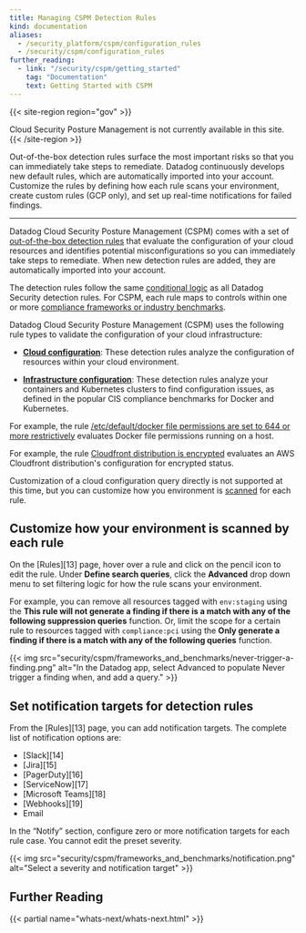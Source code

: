 ```yaml
---
title: Managing CSPM Detection Rules
kind: documentation
aliases:
  - /security_platform/cspm/configuration_rules
  - /security/cspm/configuration_rules
further_reading:
  - link: "/security/cspm/getting_started"
    tag: "Documentation"
    text: Getting Started with CSPM
---
```


{{< site-region region="gov" >}}
<div class="alert alert-warning">
Cloud Security Posture Management is not currently available in this site.
</div>
{{< /site-region >}}

Out-of-the-box detection rules surface the most important risks so that you can immediately take steps to remediate. Datadog continuously develops new default rules, which are automatically imported into your account. Customize the rules by defining how each rule scans your environment, create custom rules (GCP only), and set up real-time notifications for failed findings.

---

Datadog Cloud Security Posture Management (CSPM) comes with a set of [out-of-the-box detection rules][1] that evaluate the configuration of your cloud resources and identifies potential misconfigurations so you can immediately take steps to remediate. When new detection rules are added, they are automatically imported into your account.

The detection rules follow the same [conditional logic][2] as all Datadog Security detection rules. For CSPM, each rule maps to controls within one or more [compliance frameworks or industry benchmarks][4].

Datadog Cloud Security Posture Management (CSPM) uses the following rule types to validate the configuration of your cloud infrastructure:

- [**Cloud configuration**][1]: These detection rules analyze the configuration of resources within your cloud environment.

- [**Infrastructure configuration**][5]: These detection rules analyze your containers and Kubernetes clusters to find configuration issues, as defined in the popular CIS compliance benchmarks for Docker and Kubernetes.

For example, the rule [/etc/default/docker file permissions are set to 644 or more restrictively][6] evaluates Docker file permissions running on a host.

For example, the rule [Cloudfront distribution is encrypted][3] evaluates an AWS Cloudfront distribution's configuration for encrypted status.

Customization of a cloud configuration query directly is not supported at this time, but you can customize how you environment is [scanned][4] for each rule.

## Customize how your environment is scanned by each rule

On the [Rules][13] page, hover over a rule and click on the pencil icon to edit the rule. Under **Define search queries**, click the **Advanced** drop down menu to set filtering logic for how the rule scans your environment.

For example, you can remove all resources tagged with `env:staging` using the **This rule will not generate a finding if there is a match with any of the following suppression queries** function. Or, limit the scope for a certain rule to resources tagged with `compliance:pci` using the **Only generate a finding if there is a match with any of the following queries** function.

{{< img src="security/cspm/frameworks_and_benchmarks/never-trigger-a-finding.png" alt="In the Datadog app, select Advanced to populate Never trigger a finding when, and add a query." >}}

## Set notification targets for detection rules

From the [Rules][13] page, you can add notification targets. The complete list of notification options are:

- [Slack][14]
- [Jira][15]
- [PagerDuty][16]
- [ServiceNow][17]
- [Microsoft Teams][18]
- [Webhooks][19]
- Email

In the “Notify” section, configure zero or more notification targets for each rule case. You cannot edit the preset severity.

{{< img src="security/cspm/frameworks_and_benchmarks/notification.png" alt="Select a severity and notification target" >}}

[1]: /security/default_rules/#cat-posture-management-cloud
[2]: /security/detection_rules/
[3]: https://docs.datadoghq.com/security_monitoring/default_rules/aws-cloudfront-distributions-encrypted/
[4]: /security/cspm/frameworks_and_benchmarks
[5]: /security/default_rules/#cat-posture-management-infra
[6]: https://docs.datadoghq.com/security_monitoring/default_rules/cis-docker-1.2.0-3.22/

## Further Reading

{{< partial name="whats-next/whats-next.html" >}}